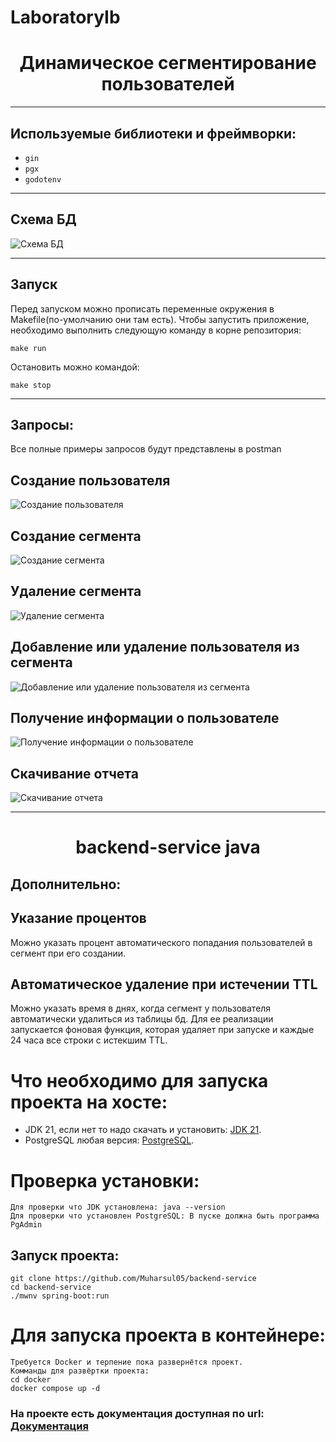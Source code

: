 # LaboratoryIb
<div align="center">
    <h1>Динамическое сегментирование пользователей</h1>
</div>

---

## Используемые библиотеки и фреймворки:
- `gin`
- `pgx`
- `godotenv`

---

## Схема БД
![Схема БД](./docs/schema.png)

---

## Запуск
Перед запуском можно прописать переменные окружения в Makefile(по-умолчанию они там есть).
Чтобы запустить приложение, необходимо выполнить следующую команду в корне репозитория:

```
make run
```

Остановить можно командой:

```
make stop
```

---

## Запросы:
Все полные примеры запросов будут представлены в postman
## Создание пользователя
![Создание пользователя](./docs/newuser.png)
## Создание сегмента
![Создание сегмента](./docs/create.png)
## Удаление сегмента
![Удаление сегмента](./docs/delete.png)
## Добавление или удаление пользователя из сегмента
![Добавление или удаление пользователя из сегмента](./docs/editing.png)
## Получение информации о пользователе
![Получение информации о пользователе](./docs/info.png)
## Скачивание отчета
![Скачивание отчета](./docs/download.png)

---
<div align="center">
    <h1>backend-service java</h1>
</div>

## Дополнительно:

## Указание процентов 
Можно указать процент автоматического попадания пользователей в сегмент при его создании.

## Автоматическое удаление при истечении TTL
Можно указать время в днях, когда сегмент у пользователя автоматически удалиться из таблицы бд. Для ее реализации запускается фоновая функция, которая удаляет при запуске и каждые 24 часа все строки с истекшим TTL. 

# Что необходимо для запуска проекта на хосте:

* JDK 21, если нет то надо скачать и установить: [JDK 21](https://download.oracle.com/java/21/latest/jdk-21_windows-x64_bin.exe).
* PostgreSQL любая версия: [PostgreSQL](https://sbp.enterprisedb.com/getfile.jsp?fileid=1258792).

# Проверка установки:
    Для проверки что JDK установлена: java --version
    Для проверки что установлен PostgreSQL: В пуске должна быть программа PgAdmin

## Запуск проекта:
    git clone https://github.com/Muharsul05/backend-service
    cd backend-service
    ./mwnv spring-boot:run 

# Для запуска проекта в контейнере:
    Требуется Docker и терпение пока развернётся проект.
    Комманды для развёртки проекта:
    cd docker
    docker compose up -d

### На проекте есть документация доступная по url: [Документация](http://localhost:8080/microservice/api/docs-ui.html)
